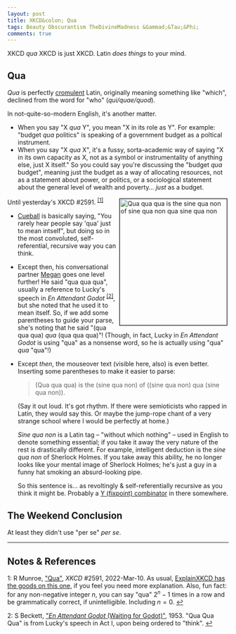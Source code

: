 ```yaml
---
layout: post
title: XKCD&colon; Qua
tags: Beauty Obscurantism TheDivineMadness &Gammad;&Tau;&Phi;
comments: true
---
```


XKCD _qua_ XKCD is just XKCD.  Latin _does things_ to your mind.  

## Qua  

_Qua_ is perfectly [cromulent](https://en.wikipedia.org/wiki/Lisa_the_Iconoclast#Embiggen_and_cromulent) Latin, originally meaning something like "which", declined from the word for "who" (_qui/quae/quod_).  

In not-quite-so-modern English, it's another matter.  
- When you say "X _qua_ Y", you mean "X in its role as Y".  For example: "budget _qua_
  politics" is speaking of a government budget as a poltical instrument.  
- When you say "X _qua_ X", it's a fussy, sorta-academic way of saying "X in its own
  capacity as X, not as a symbol or instrumentality of anything else, just X itself."  So
  you could say you're discussing the "budget _qua_ budget", meaning just the budget as a
  way of allocating resources, not as a statement about power, or politics, or a
  sociological statement about the general level of wealth and poverty&hellip; _just_ as a budget.  

<a href="https://xkcd.com/2591/"><img src="{{ site.baseurl }}/images/2022-03-11-qua-XKCD.png" width="244" height="287" alt="Qua qua qua is the sine qua non of sine qua non qua sine qua non" title="Qua qua qua is the sine qua non of sine qua non qua sine qua non" style="float: right; margin: 3px 3px 3px 3px; border: 1px solid #000000;"></a>
Until yesterday's XKCD \#2591. <sup id="fn1a">[[1]](#fn1)</sup>

- [Cueball](https://www.explainxkcd.com/wiki/index.php/Cueball) is basically saying, "You
  rarely hear people say 'qua' just to mean intself", but
  doing so in the most convoluted, self-referential, recursive way you can think.  
- Except then, his conversational partner [Megan](https://www.explainxkcd.com/wiki/index.php/Megan)
  goes one level further!  He said "qua qua qua",
  usually a reference to Lucky's speech in _En Attendant Godot_ <sup id="fn2a">[[2]](#fn2)</sup>,
  but she noted that he used it to mean itself.  So, if we add some parentheses to guide
  your parse, she's noting that he said "(qua qua qua) _qua_ (qua qua qua)"!
  (Though, in fact, Lucky in _En Attendant Godot_ is using "qua" as a nonsense
  word, so he is actually using "qua" _qua_ "qua"!)  
- Except _then_, the mouseover text (visible here, also) is even better.  Inserting some
  parentheses to make it easier to parse:  

  > (Qua qua qua) is the (sine qua non) of ((sine qua non) qua (sine qua non)).  

  (Say it out loud.  It's got rhythm.  If there were semioticists who rapped in Latin,
  they would say this.  Or maybe the jump-rope chant of a very strange school where I
  would be perfectly at home.)  

  _Sine qua non_ is a Latin tag &ndash; "without which nothing" &ndash; used in English to
  denote something essential; if you take it away the very nature of the rest is
  drastically different.  For example, intelligent deduction is the _sine qua non_ of
  Sherlock Holmes.  If you take away this ability, he no longer looks like your mental
  image of Sherlock Holmes; he's just a guy in a funny hat smoking an absurd-looking
  pipe.  

  So this sentence is&hellip; as revoltingly &amp; self-referentially recursive as you think it might be.  Probably a [Y (fixpoint) combinator](https://en.wikipedia.org/wiki/Fixed-point_combinator) in there somewhere.  
  

## The Weekend Conclusion  
  
At least they didn't use "per se" _per se_.  

---

## Notes &amp; References  

<!--
<sup id="fn1a">[[1]](#fn1)</sup>

<a id="fn1">1</a>: ***, ["***"](***), *** [↩](#fn1a)  

<a href="{{ site.baseurl }}/images/***">
  <img src="{{ site.baseurl }}/images/***" width="400" height="***" alt="***" title="***" style="float: right; margin: 3px 3px 3px 3px; border: 1px solid #000000;">
</a>

<iframe width="400" height="224" src="***" allow="accelerometer; encrypted-media; gyroscope; picture-in-picture" allowfullscreen style="float: right; margin: 3px 3px 3px 3px; border: 1px solid #000000;"></iframe>
-->

<a id="fn1">1</a>: R Munroe, ["Qua"](https://xkcd.com/2591/), _XKCD_ \#2591, 2022-Mar-10. As usual, [ExplainXKCD has the goods on this one,](https://www.explainxkcd.com/wiki/index.php/2591:_Qua) if you feel you need more explanation.  Also, fun fact: for any non-negative integer $n$, you can say "qua" $2^n - 1$ times in a row and be grammatically correct, if unintelligible.  Including $n = 0$. [↩](#fn1a)  

<a id="fn2">2</a>: S Beckett, ["_En Attendant Godot_ (Waiting for Godot)"](https://en.wikipedia.org/wiki/Waiting_for_Godot), 1953. "Qua Qua Qua" is from Lucky's speech in Act I, upon being ordered to "think". [↩](#fn2a)  
